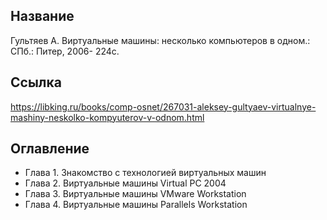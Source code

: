 ## Название

Гультяев А. Виртуальные машины: несколько компьютеров в одном.: СПб.: Питер, 2006- 224с.

## Ссылка
https://libking.ru/books/comp-osnet/267031-aleksey-gultyaev-virtualnye-mashiny-neskolko-kompyuterov-v-odnom.html

## Оглавление
- Глава 1. Знакомство с технологией виртуальных машин
- Глава 2. Виртуальные машины Virtual PC 2004
- Глава 3. Виртуальные машины VMware Workstation
- Глава 4. Виртуальные машины Parallels Workstation

